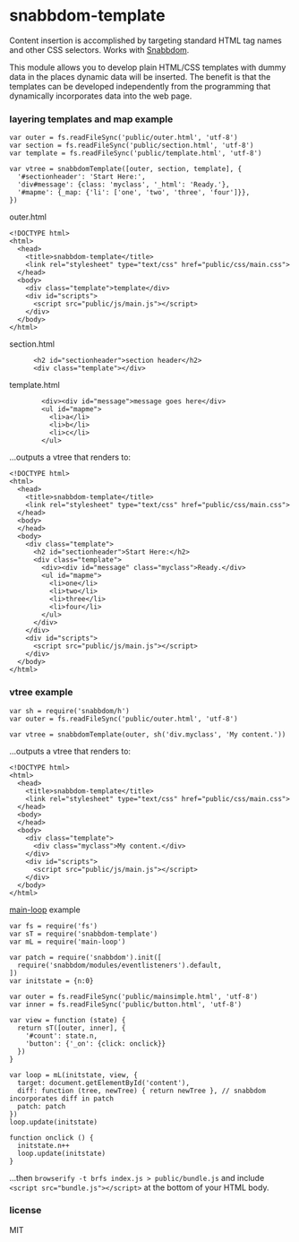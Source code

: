 # snabbdom-template

Content insertion is accomplished by targeting standard HTML tag names and other CSS selectors.
Works with [Snabbdom](https://github.com/paldepind/snabbdom).

This module allows you to develop plain HTML/CSS templates with dummy data in the places dynamic
data will be inserted. The benefit is that the templates can be developed independently from the
programming that dynamically incorporates data into the web page.

### layering templates and map example

```
var outer = fs.readFileSync('public/outer.html', 'utf-8')
var section = fs.readFileSync('public/section.html', 'utf-8')
var template = fs.readFileSync('public/template.html', 'utf-8')

var vtree = snabbdomTemplate([outer, section, template], {
  '#sectionheader': 'Start Here:',
  'div#message': {class: 'myclass', '_html': 'Ready.'},
  '#mapme': {_map: {'li': ['one', 'two', 'three', 'four']}},
})
```

outer.html

```
<!DOCTYPE html>
<html>
  <head>
    <title>snabbdom-template</title>
    <link rel="stylesheet" type="text/css" href="public/css/main.css">
  </head>
  <body>
    <div class="template">template</div>
    <div id="scripts">
      <script src="public/js/main.js"></script>
    </div>
  </body>
</html>
```

section.html

```
      <h2 id="sectionheader">section header</h2>
      <div class="template"></div>
```

template.html

```
        <div><div id="message">message goes here</div>
        <ul id="mapme">
          <li>a</li>
          <li>b</li>
          <li>c</li>
        </ul>
```

...outputs a vtree that renders to:

```
<!DOCTYPE html>
<html>
  <head>
    <title>snabbdom-template</title>
    <link rel="stylesheet" type="text/css" href="public/css/main.css">
  </head>
  <body>
  </head>
  <body>
    <div class="template">
      <h2 id="sectionheader">Start Here:</h2>
      <div class="template">
        <div><div id="message" class="myclass">Ready.</div>
        <ul id="mapme">
          <li>one</li>
          <li>two</li>
          <li>three</li>
          <li>four</li>
        </ul>
      </div>
    </div>
    <div id="scripts">
      <script src="public/js/main.js"></script>
    </div>
  </body>
</html>
```

### vtree example

```
var sh = require('snabbdom/h')
var outer = fs.readFileSync('public/outer.html', 'utf-8')

var vtree = snabbdomTemplate(outer, sh('div.myclass', 'My content.'))
```

...outputs a vtree that renders to:

```
<!DOCTYPE html>
<html>
  <head>
    <title>snabbdom-template</title>
    <link rel="stylesheet" type="text/css" href="public/css/main.css">
  </head>
  <body>
  </head>
  <body>
    <div class="template">
      <div class="myclass">My content.</div>
    </div>
    <div id="scripts">
      <script src="public/js/main.js"></script>
    </div>
  </body>
</html>
```

[main-loop](https://www.npmjs.com/package/main-loop) example
```
var fs = require('fs')
var sT = require('snabbdom-template')
var mL = require('main-loop')

var patch = require('snabbdom').init([
  require('snabbdom/modules/eventlisteners').default,
])
var initstate = {n:0}

var outer = fs.readFileSync('public/mainsimple.html', 'utf-8')
var inner = fs.readFileSync('public/button.html', 'utf-8')

var view = function (state) {
  return sT([outer, inner], {
    '#count': state.n,
    'button': {'_on': {click: onclick}}
  })
}

var loop = mL(initstate, view, {
  target: document.getElementById('content'),
  diff: function (tree, newTree) { return newTree }, // snabbdom incorporates diff in patch
  patch: patch
})
loop.update(initstate)

function onclick () {
  initstate.n++
  loop.update(initstate)
}
```
...then `browserify -t brfs index.js > public/bundle.js` and include `<script src="bundle.js"></script>` at the bottom of your HTML body.

### license

MIT
